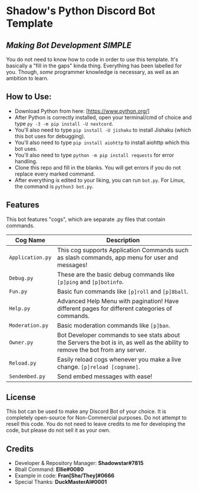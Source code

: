 # Shadow's Python Discord Bot Template
## _Making Bot Development SIMPLE_

You do not need to know how to code in order to use this template.
It's basically a "fill in the gaps" kinda thing. Everything has been labelled for you.
Though, *some* programmer knowledge is necessary, as well as an ambition to learn.

## How to Use:

- Download Python from here: [https://www.python.org/]
- After Python is correctly installed, open your terminal/cmd of choice and type `py -3 -m pip install -U nextcord`.
- You'll also need to type `pip install -U jishaku` to install Jishaku (which this bot uses for debugging).
- You'll also need to type `pip install aiohttp` to install aiohttp which this bot uses.
- You'll also need to type `python -m pip install requests` for error handling.
- Clone this repo and fill in the blanks. You will get errors if you do not replace every marked command.
- After everything is edited to your liking, you can run `bot.py`. For Linux, the command is `python3 bot.py`.

## Features

This bot features "cogs", which are separate .py files that contain commands.

| Cog Name | Description |
| ------ | ------ |
| `Application.py` | This cog supports Application Commands such as slash commands, app menu for user and messages! |
| `Debug.py` | These are the basic debug commands like `[p]ping` and `[p]botinfo`. |
| `Fun.py` | Basic fun commands like `[p]roll` and `[p]8ball`. |
| `Help.py` | Advanced Help Menu with pagination! Have different pages for different categories of commands. |
| `Moderation.py` | Basic moderation commands like `[p]ban`. |
| `Owner.py` | Bot Developer commands to see stats about the Servers the bot is in, as well as the ability to remove the bot from any server. |
| `Reload.py` | Easily reload cogs whenever you make a live change. `[p]reload [cogname]`. |
| `Sendembed.py` | Send embed messages with ease! |

## License

This bot can be used to make any Discord Bot of your choice. It is completely open-source for Non-Commercial purposes. Do not attempt to resell this code. You do not need to leave credits to me for developing the code, but please do not sell it as your own.

## Credits

- Developer & Repository Manager: **Shadowstar#7815**
- 8ball Command: **Ellie#0080**
- Example in code: **Fran[She/They]#0666**
- Special Thanks: **DuckMasterAl#0001**
